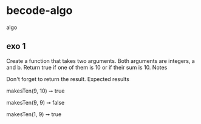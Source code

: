 # becode-algo
 algo

 ## exo 1 

 Create a function that takes two arguments. Both arguments are integers, a and b. Return true if one of them is 10 or if their sum is 10.
Notes

Don't forget to return the result.
Expected results

makesTen(9, 10) ➞ true

makesTen(9, 9) ➞ false

makesTen(1, 9) ➞ true

